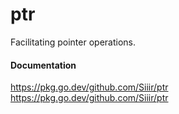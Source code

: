 # ptr
 Facilitating pointer operations.
#### Documentation
https://pkg.go.dev/github.com/Siiir/ptr
https://pkg.go.dev/github.com/Siiir/ptr

